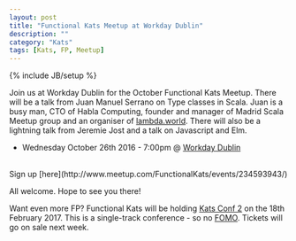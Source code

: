 ```yaml
---
layout: post
title: "Functional Kats Meetup at Workday Dublin"
description: ""
category: "Kats"
tags: [Kats, FP, Meetup]
---
```

{% include JB/setup %}

Join us at Workday Dublin for the October Functional Kats Meetup. There will be a talk from Juan Manuel Serrano on Type classes in Scala. Juan is a busy man, CTO of Habla Computing, founder and manager of Madrid Scala Meetup group and an organiser of [lambda.world](http://www.lambda.world/).
There will also be a lightning talk from Jeremie Jost and a talk on Javascript and Elm.

* Wednesday October 26th 2016 - 7:00pm @ [Workday Dublin](https://www.google.com/maps/place/Kings+Building,+Sr%C3%A1id+an+Teampaill,+Smithfield,+Dublin+7,+Ireland/@53.3479286,-6.2772124,17z/data=!3m1!4b1!4m5!3m4!1s0x48670c292581fddd:0xa8edcc2f522a0e4c!8m2!3d53.3479286!4d-6.2750237)

<br/>
Sign up [here](http://www.meetup.com/FunctionalKats/events/234593943/)

All welcome. Hope to see you there!

Want even more FP? Functional Kats will be holding [Kats Conf 2](http://functionalkats.com/) on the 18th February 2017. This is a single-track conference - so no [FOMO](https://en.wikipedia.org/wiki/Fear_of_missing_out). Tickets will go on sale next week.

